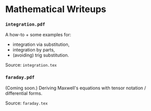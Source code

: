 # Mathematical Writeups

### `integration.pdf`

A how-to + some examples for:
* integration via substitution,
* integration by parts,
* (avoiding) trig substitution.

Source: `integration.tex`

### `faraday.pdf`

(Coming soon.) Deriving Maxwell's equations with tensor notation / differential forms.

Source: `faraday.tex`
